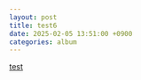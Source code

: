 ```yaml
---
layout: post
title: test6
date: 2025-02-05 13:51:00 +0900
categories: album
---
```


[test](/web/album/index.html)
